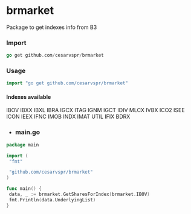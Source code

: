 # brmarket

Package to get indexes info from B3

### Import

```go
go get github.com/cesarvspr/brmarket
```

### Usage

```go
import "go get github.com/cesarvspr/brmarket"
```

#### Indexes available

  IBOV
  IBXX
  IBXL
  IBRA
  IGCX
  ITAG
  IGNM
  IGCT
  IDIV
  MLCX
  IVBX
  ICO2
  ISEE
  ICON
  IEEX
  IFNC
  IMOB
  INDX
  IMAT
  UTIL
  IFIX
  BDRX

- ### main.go

```go
package main

import (
 "fmt"

 "github.com/cesarvspr/brmarket"
)

func main() {
 data, _ := brmarket.GetSharesForIndex(brmarket.IBOV)
 fmt.Println(data.UnderlyingList)
}

```
